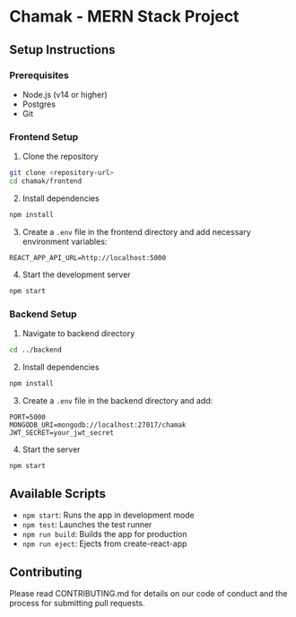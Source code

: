 # Chamak - MERN Stack Project

## Setup Instructions

### Prerequisites

- Node.js (v14 or higher)
- Postgres
- Git

### Frontend Setup

1. Clone the repository

```bash
git clone <repository-url>
cd chamak/frontend
```

2. Install dependencies

```bash
npm install
```

3. Create a `.env` file in the frontend directory and add necessary environment variables:

```
REACT_APP_API_URL=http://localhost:5000
```

4. Start the development server

```bash
npm start
```

### Backend Setup

1. Navigate to backend directory

```bash
cd ../backend
```

2. Install dependencies

```bash
npm install
```

3. Create a `.env` file in the backend directory and add:

```
PORT=5000
MONGODB_URI=mongodb://localhost:27017/chamak
JWT_SECRET=your_jwt_secret
```

4. Start the server

```bash
npm start
```

## Available Scripts

- `npm start`: Runs the app in development mode
- `npm test`: Launches the test runner
- `npm run build`: Builds the app for production
- `npm run eject`: Ejects from create-react-app

## Contributing

Please read CONTRIBUTING.md for details on our code of conduct and the process for submitting pull requests.
